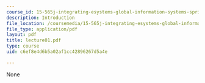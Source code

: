 ```yaml
---
course_id: 15-565j-integrating-esystems-global-information-systems-spring-2002
description: Introduction
file_location: /coursemedia/15-565j-integrating-esystems-global-information-systems-spring-2002/c6ef8e4d6b5a02af1cc42896267d5a4e_lecture01.pdf
file_type: application/pdf
layout: pdf
title: lecture01.pdf
type: course
uid: c6ef8e4d6b5a02af1cc42896267d5a4e

---
```

None